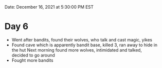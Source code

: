 Date: December 16, 2021 at 5:30:00 PM EST

# Day 6

- Went after bandits, found their wolves, who talk and cast magic, yikes
- Found cave which is apparently bandit base, killed 3, ran away to hide in the hut Next morning found more wolves, intimidated and talked, decided to go around
- Fought more bandits
